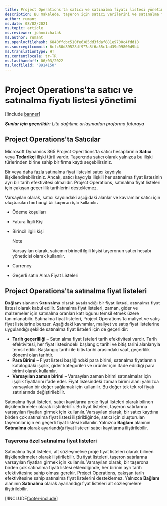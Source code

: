 ```yaml
---
title: Project Operations'ta satıcı ve satınalma fiyatı listesi yönetimi
description: Bu makalede, taşeron için satıcı verilerini ve satınalma fiyat listelerini oluşturmanıza ve korumanıza yardımcı olacak bilgiler sağlanmaktadır.
author: rumant
ms.date: 08/02/2021
ms.topic: article
ms.reviewer: johnmichalak
ms.author: rumant
ms.openlocfilehash: 6840ffcbc510fe6385dd3fdaf881e9700c4fdd18
ms.sourcegitcommit: 6cfc50d89528df977a8f6a55c1ad39d99800d9b4
ms.translationtype: HT
ms.contentlocale: tr-TR
ms.lasthandoff: 06/03/2022
ms.locfileid: "8914150"
---
```

# <a name="vendor-and-purchase-price-list-management-in-project-operations"></a>Project Operations'ta satıcı ve satınalma fiyatı listesi yönetimi

[!include [banner](../../includes/dataverse-preview.md)]

_**Şunlar için geçerlidir:** Lite dağıtımı: anlaşmadan proforma faturaya_

## <a name="vendors-in-project-operations"></a>Project Operations'ta Satıcılar

Microsoft Dynamics 365 Project Operations'ta satıcı hesaplarının **Satıcı** veya **Tedarikçi** ilişki türü vardır. Taşeronda satıcı olarak yalnızca bu ilişki türlerinden birine sahip bir firma kaydı seçebilirsiniz.

Bir veya daha fazla satınalma fiyat listesini satıcı kaydıyla ilişkilendirebilirsiniz. Ancak, satıcı kaydıyla ilişkili her satınalma fiyat listesinin ayrı bir tarih efektivitesi olmalıdır. Project Operations, satınalma fiyat listeleri için çakışan geçerlilik tarihlerini desteklemez.

Varsayılan olarak, satıcı kaydındaki aşağıdaki alanlar ve kavramlar satıcı için oluşturulan herhangi bir taşeron için kullanılır:

- Ödeme koşulları
- Fatura İlgili Kişi
- Birincil ilgili kişi

    > [!NOTE]
    > Varsayılan olarak, satıcının birincil ilgili kişisi taşeronun satıcı hesabı yöneticisi olarak kullanılır.

- Currency
- Geçerli satın Alma Fiyat Listeleri

## <a name="purchase-price-lists-in-project-operations"></a>Project Operations'ta satınalma fiyat listeleri

**Bağlam** alanının **Satınalma** olarak ayarlandığı bir fiyat listesi, satınalma fiyat listesi olarak kabul edilir. Satınalma fiyat listeleri, zaman, gider ve malzemeler için satınalma oranları kataloğunu temsil etmek üzere tanımlanabilir. Satınalma fiyat listeleri, Project Operations'ta maliyet ve satış fiyat listelerine benzer. Aşağıdaki kavramlar, maliyet ve satış fiyat listelerine uygulandığı şekilde satınalma fiyat listeleri için de geçerlidir:

- **Tarih geçerliliği** – Satın alma fiyat listeleri tarih efektivitesi vardır. Tarih efektivitesi, her fiyat listesindeki başlangıç tarihi ve bitiş tarihi alanlarıyla temsil edilir. Başlangıç tarihi ile bitiş tarihi arasındaki saat, geçerlilik dönemi olan tarihtir.
- **Para Birimi** – Fiyat listesi başlığındaki para birimi, satınalma fiyatlarının katalogdaki işçilik, gider kategorileri ve ürünler için ifade edildiği para birimi olarak kullanılır.
- **Varsayılan zaman birimi** – Varsayılan zaman birimi satınalmalar için işçilik fiyatlarını ifade eder. Fiyat listesindeki zaman birimi alanı yalnızca varsayılan bir değer sağlamak için kullanılır. Bu değer tek tek rol fiyatı satırlarında değiştirilebilir.

Satınalma fiyat listeleri, satıcı kayıtlarına proje fiyat listeleri olarak bilinen ilişkilendirmeler olarak iliştirilebilir. Bu fiyat listeleri, taşeron satırlarına varsayılan fiyatları girmek için kullanılır. Varsayılan olarak, bir satıcı kaydına birden çok satınalma fiyat listesi iliştirildiğinde, satıcı için oluşturulan taşeronlar için en geçerli fiyat listesi kullanılır. Yalnızca **Bağlam** alanının **Satınalma** olarak ayarlandığı fiyat listeleri satıcı kayıtlarına iliştirilebilir.

### <a name="subcontract-specific-purchase-price-lists"></a>Taşerona özel satınalma fiyat listeleri

Satınalma fiyat listeleri, alt sözleşmelere proje fiyat listeleri olarak bilinen ilişkilendirmeler olarak iliştirilebilir. Bu fiyat listeleri, taşeron satırlarına varsayılan fiyatları girmek için kullanılır. Varsayılan olarak, bir taşerona birden çok satınalma fiyatı listesi eklendiğinde, her birinin ayrı tarih efektivitesine sahip olması gerekir. Project Operations, çakışan tarih efektivitesine sahip satınalma fiyat listelerini desteklemez. Yalnızca **Bağlam** alanının **Satınalma** olarak ayarlandığı fiyat listeleri alt sözleşmelere iliştirilebilir.

[!INCLUDE[footer-include](../../includes/footer-banner.md)]

